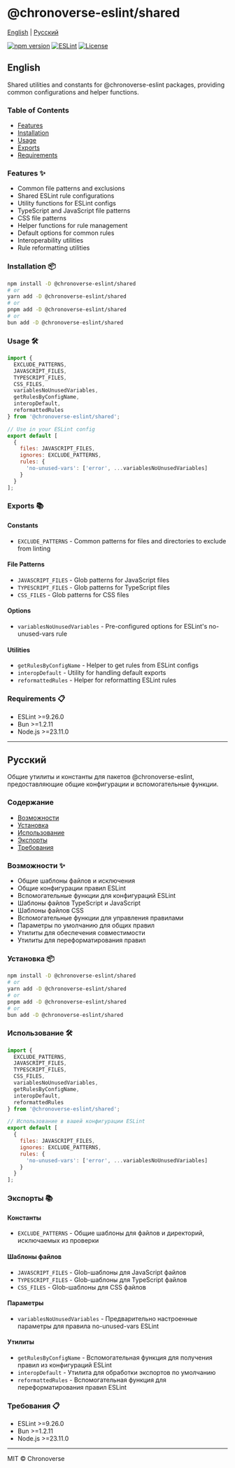 # @chronoverse-eslint/shared

[English](#english) | [Русский](#русский)

[![npm version](https://img.shields.io/npm/v/@chronoverse-eslint/shared.svg)](https://www.npmjs.com/package/@chronoverse-eslint/shared)
[![ESLint](https://img.shields.io/badge/ESLint-v9.26.0-4B32C3.svg)](https://eslint.org)
[![License](https://img.shields.io/badge/license-MIT-4B32C3.svg)](LICENSE)

## English

Shared utilities and constants for @chronoverse-eslint packages, providing common configurations and helper functions.

### Table of Contents

- [Features](#features-)
- [Installation](#installation-)
- [Usage](#usage-️)
- [Exports](#exports-)
- [Requirements](#requirements-)

### Features ✨

- Common file patterns and exclusions
- Shared ESLint rule configurations
- Utility functions for ESLint configs
- TypeScript and JavaScript file patterns
- CSS file patterns
- Helper functions for rule management
- Default options for common rules
- Interoperability utilities
- Rule reformatting utilities

### Installation 📦

```bash
npm install -D @chronoverse-eslint/shared
# or
yarn add -D @chronoverse-eslint/shared
# or
pnpm add -D @chronoverse-eslint/shared
# or
bun add -D @chronoverse-eslint/shared
```

### Usage 🛠️

```javascript
import {
  EXCLUDE_PATTERNS,
  JAVASCRIPT_FILES,
  TYPESCRIPT_FILES,
  CSS_FILES,
  variablesNoUnusedVariables,
  getRulesByConfigName,
  interopDefault,
  reformattedRules
} from '@chronoverse-eslint/shared';

// Use in your ESLint config
export default [
  {
    files: JAVASCRIPT_FILES,
    ignores: EXCLUDE_PATTERNS,
    rules: {
      'no-unused-vars': ['error', ...variablesNoUnusedVariables]
    }
  }
];
```

### Exports 📚

#### Constants
- `EXCLUDE_PATTERNS` - Common patterns for files and directories to exclude from linting

#### File Patterns
- `JAVASCRIPT_FILES` - Glob patterns for JavaScript files
- `TYPESCRIPT_FILES` - Glob patterns for TypeScript files
- `CSS_FILES` - Glob patterns for CSS files

#### Options
- `variablesNoUnusedVariables` - Pre-configured options for ESLint's no-unused-vars rule

#### Utilities
- `getRulesByConfigName` - Helper to get rules from ESLint configs
- `interopDefault` - Utility for handling default exports
- `reformattedRules` - Helper for reformatting ESLint rules

### Requirements 📋

- ESLint >=9.26.0
- Bun >=1.2.11
- Node.js >=23.11.0

---

## Русский

Общие утилиты и константы для пакетов @chronoverse-eslint, предоставляющие общие конфигурации и вспомогательные функции.

### Содержание

- [Возможности](#возможности-)
- [Установка](#установка-)
- [Использование](#использование-️)
- [Экспорты](#экспорты-)
- [Требования](#требования-)

### Возможности ✨

- Общие шаблоны файлов и исключения
- Общие конфигурации правил ESLint
- Вспомогательные функции для конфигураций ESLint
- Шаблоны файлов TypeScript и JavaScript
- Шаблоны файлов CSS
- Вспомогательные функции для управления правилами
- Параметры по умолчанию для общих правил
- Утилиты для обеспечения совместимости
- Утилиты для переформатирования правил

### Установка 📦

```bash
npm install -D @chronoverse-eslint/shared
# or
yarn add -D @chronoverse-eslint/shared
# or
pnpm add -D @chronoverse-eslint/shared
# or
bun add -D @chronoverse-eslint/shared
```

### Использование 🛠️

```javascript
import {
  EXCLUDE_PATTERNS,
  JAVASCRIPT_FILES,
  TYPESCRIPT_FILES,
  CSS_FILES,
  variablesNoUnusedVariables,
  getRulesByConfigName,
  interopDefault,
  reformattedRules
} from '@chronoverse-eslint/shared';

// Использование в вашей конфигурации ESLint
export default [
  {
    files: JAVASCRIPT_FILES,
    ignores: EXCLUDE_PATTERNS,
    rules: {
      'no-unused-vars': ['error', ...variablesNoUnusedVariables]
    }
  }
];
```

### Экспорты 📚

#### Константы
- `EXCLUDE_PATTERNS` - Общие шаблоны для файлов и директорий, исключаемых из проверки

#### Шаблоны файлов
- `JAVASCRIPT_FILES` - Glob-шаблоны для JavaScript файлов
- `TYPESCRIPT_FILES` - Glob-шаблоны для TypeScript файлов
- `CSS_FILES` - Glob-шаблоны для CSS файлов

#### Параметры
- `variablesNoUnusedVariables` - Предварительно настроенные параметры для правила no-unused-vars ESLint

#### Утилиты
- `getRulesByConfigName` - Вспомогательная функция для получения правил из конфигураций ESLint
- `interopDefault` - Утилита для обработки экспортов по умолчанию
- `reformattedRules` - Вспомогательная функция для переформатирования правил ESLint

### Требования 📋

- ESLint >=9.26.0
- Bun >=1.2.11
- Node.js >=23.11.0

---

MIT © Chronoverse
